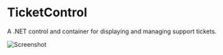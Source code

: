 # TicketControl
A .NET control and container for displaying and managing support tickets.

![Screenshot](https://raw.githubusercontent.com/Visual-Vincent/TicketControl/branch/screenshot.png)
